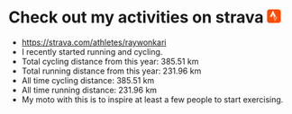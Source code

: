 # Check out my activities on strava ![logo](https://github.com/raywonkari/raywonkari/blob/master/logo/strava.png)
* https://strava.com/athletes/raywonkari
* I recently started running and cycling.
* Total cycling distance from this year: 385.51 km
* Total running distance from this year: 231.96 km
* All time cycling distance: 385.51 km
* All time running distance: 231.96 km
* My moto with this is to inspire at least a few people to start exercising.
